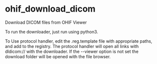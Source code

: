 # ohif_download_dicom
Download DICOM files from OHIF Viewer

To run the downloader, just run using python3.

To Use protocol handler, edit the .reg.template file with appropriate paths, and add to the registry.
The protocol handler will open all links with dldicom:// with the downloader.
If the --viewer option is not set the download folder will be opened with the file browser.
